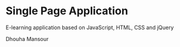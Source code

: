 # Single Page Application

E-learning application based on JavaScript, HTML, CSS and jQuery

Dhouha Mansour
